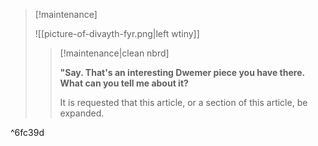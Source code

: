 > [!maintenance] 
> 
> ![[picture-of-divayth-fyr.png|left wtiny]]
> 
> > [!maintenance|clean nbrd]
> > 
> > **"Say. That's an interesting Dwemer piece you have there. What can you tell me about it?**
> > 
> > It is requested that this article, or a section of this article, be expanded.

^6fc39d